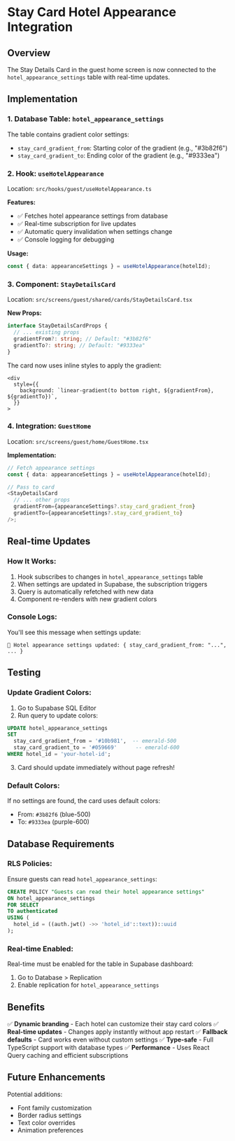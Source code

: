 # Stay Card Hotel Appearance Integration

## Overview

The Stay Details Card in the guest home screen is now connected to the `hotel_appearance_settings` table with real-time updates.

## Implementation

### 1. Database Table: `hotel_appearance_settings`

The table contains gradient color settings:

- `stay_card_gradient_from`: Starting color of the gradient (e.g., "#3b82f6")
- `stay_card_gradient_to`: Ending color of the gradient (e.g., "#9333ea")

### 2. Hook: `useHotelAppearance`

Location: `src/hooks/guest/useHotelAppearance.ts`

**Features:**

- ✅ Fetches hotel appearance settings from database
- ✅ Real-time subscription for live updates
- ✅ Automatic query invalidation when settings change
- ✅ Console logging for debugging

**Usage:**

```typescript
const { data: appearanceSettings } = useHotelAppearance(hotelId);
```

### 3. Component: `StayDetailsCard`

Location: `src/screens/guest/shared/cards/StayDetailsCard.tsx`

**New Props:**

```typescript
interface StayDetailsCardProps {
  // ... existing props
  gradientFrom?: string; // Default: "#3b82f6"
  gradientTo?: string; // Default: "#9333ea"
}
```

The card now uses inline styles to apply the gradient:

```tsx
<div
  style={{
    background: `linear-gradient(to bottom right, ${gradientFrom}, ${gradientTo})`,
  }}
>
```

### 4. Integration: `GuestHome`

Location: `src/screens/guest/home/GuestHome.tsx`

**Implementation:**

```typescript
// Fetch appearance settings
const { data: appearanceSettings } = useHotelAppearance(hotelId);

// Pass to card
<StayDetailsCard
  // ... other props
  gradientFrom={appearanceSettings?.stay_card_gradient_from}
  gradientTo={appearanceSettings?.stay_card_gradient_to}
/>;
```

## Real-time Updates

### How It Works:

1. Hook subscribes to changes in `hotel_appearance_settings` table
2. When settings are updated in Supabase, the subscription triggers
3. Query is automatically refetched with new data
4. Component re-renders with new gradient colors

### Console Logs:

You'll see this message when settings update:

```
🎨 Hotel appearance settings updated: { stay_card_gradient_from: "...", ... }
```

## Testing

### Update Gradient Colors:

1. Go to Supabase SQL Editor
2. Run query to update colors:

```sql
UPDATE hotel_appearance_settings
SET
  stay_card_gradient_from = '#10b981',  -- emerald-500
  stay_card_gradient_to = '#059669'      -- emerald-600
WHERE hotel_id = 'your-hotel-id';
```

3. Card should update immediately without page refresh!

### Default Colors:

If no settings are found, the card uses default colors:

- From: `#3b82f6` (blue-500)
- To: `#9333ea` (purple-600)

## Database Requirements

### RLS Policies:

Ensure guests can read `hotel_appearance_settings`:

```sql
CREATE POLICY "Guests can read their hotel appearance settings"
ON hotel_appearance_settings
FOR SELECT
TO authenticated
USING (
  hotel_id = ((auth.jwt() ->> 'hotel_id'::text))::uuid
);
```

### Real-time Enabled:

Real-time must be enabled for the table in Supabase dashboard:

1. Go to Database > Replication
2. Enable replication for `hotel_appearance_settings`

## Benefits

✅ **Dynamic branding** - Each hotel can customize their stay card colors
✅ **Real-time updates** - Changes apply instantly without app restart
✅ **Fallback defaults** - Card works even without custom settings
✅ **Type-safe** - Full TypeScript support with database types
✅ **Performance** - Uses React Query caching and efficient subscriptions

## Future Enhancements

Potential additions:

- Font family customization
- Border radius settings
- Text color overrides
- Animation preferences
